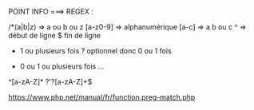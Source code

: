 
           
POINT INFO ===> REGEX :

/*(a|b|z) =>  a ou b ou z
[a-z0-9] => alphanumérique
[a-c] => a b ou c
^ => début de ligne
$ fin de ligne
+ 1 ou plusieurs fois
? optionnel donc 0 ou 1 fois
* 0 ou 1 ou plusieurs fois
...

^[a-zA-Z]* ?'?[a-zA-Z]+$
                    
https://www.php.net/manual/fr/function.preg-match.php

                    